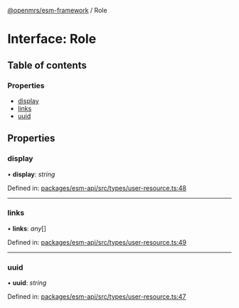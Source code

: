 [@openmrs/esm-framework](../API.md) / Role

# Interface: Role

## Table of contents

### Properties

- [display](role.md#display)
- [links](role.md#links)
- [uuid](role.md#uuid)

## Properties

### display

• **display**: *string*

Defined in: [packages/esm-api/src/types/user-resource.ts:48](https://github.com/openmrs/openmrs-esm-core/blob/master/packages/esm-api/src/types/user-resource.ts#L48)

___

### links

• **links**: *any*[]

Defined in: [packages/esm-api/src/types/user-resource.ts:49](https://github.com/openmrs/openmrs-esm-core/blob/master/packages/esm-api/src/types/user-resource.ts#L49)

___

### uuid

• **uuid**: *string*

Defined in: [packages/esm-api/src/types/user-resource.ts:47](https://github.com/openmrs/openmrs-esm-core/blob/master/packages/esm-api/src/types/user-resource.ts#L47)
